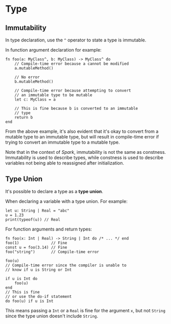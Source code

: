﻿# Type

## Immutability
In type declaration, use the `^` operator to state a type is immutable.

In function argument declaration for example:
```spark
fn foo(a: MyClass^, b: MyClass) -> MyClass^ do
    // Compile-time error because a cannot be modified
    a.mutableMethod()
    
    // No error
    b.mutableMethod()
    
    // Compile-time error because attempting to convert
    // an immutable type to be mutable
    let c: MyClass = a
    
    // This is fine because b is converted to an immutable
    // type
    return b
end
```
From the above example, it's also evident that it's okay to convert from a mutable type to an immutable type, but will result in compile-time error if trying to convert an immutable type to a mutable type.

Note that in the context of *Spark*, immutability is not the same as constness. Immutability is used to describe types, while constness is used to describe variables not being able to reassigned after initialization.


## Type Union
It's possible to declare a type as a **type union**.

When declaring a variable with a type union. For example:
```spark
let u: String | Real = "abc"
u = 1.23
print(typeof(u)) // Real
```
For function arguments and return types:
```spark
fn foo(x: Int | Real) -> String | Int do /* ... */ end
foo(1)              // Fine
const u = foo(3.14) // Fine
foo("string")       // Compile-time error

foo(u)
// Compile-time error since the compiler is unable to
// know if u is String or Int

if u is Int do
    foo(u)
end
// This is fine
// or use the do-if statement
do foo(u) if u is Int
```
This means passing a `Int` or a `Real` is fine for the argument `x`, but not `String` since the type union doesn't include `String`.
